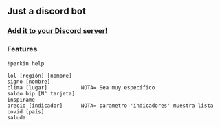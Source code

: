 ## Just a discord bot

### [Add it to your Discord server!](https://discord.com/api/oauth2/authorize?client_id=530491976416493574&permissions=347200&scope=bot)

### Features 
`!perkin help` 

```YML
lol [región] [nombre] 
signo [nombre]
clima [lugar]           NOTA= Sea muy específico 
saldo bip [N° tarjeta] 
inspirame 
precio [indicador]      NOTA= parametro 'indicadores' muestra lista
covid [país] 
saluda
```
